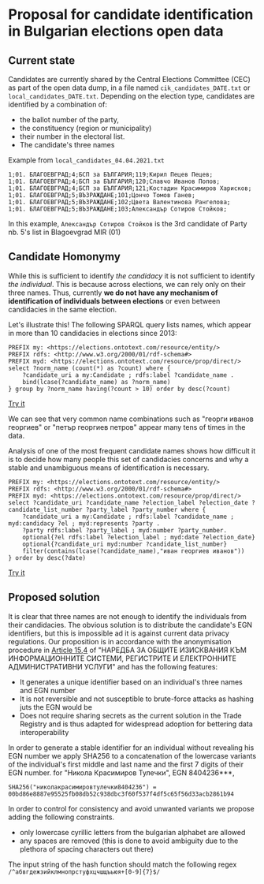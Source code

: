 #  Proposal for candidate identification in Bulgarian elections open data 

## Current state

Candidates are currently shared by the Central Elections Committee (CEC) as part of the open data dump, in a file named `cik_candidates_DATE.txt` or `local_candidates_DATE.txt`. 
Depending on the election type, candidates are identified by a combination of: 
* the ballot number of the party,
* the constituency (region or municipality)
* their number in the electoral list.
* The candidate's three names

Example from `local_candidates_04.04.2021.txt`
```csv
1;01. БЛАГОЕВГРАД;4;БСП за БЪЛГАРИЯ;119;Кирил Пецев Пецев;
1;01. БЛАГОЕВГРАД;4;БСП за БЪЛГАРИЯ;120;Славчо Иванов Попов;
1;01. БЛАГОЕВГРАД;4;БСП за БЪЛГАРИЯ;121;Костадин Красимиров Харисков;
1;01. БЛАГОЕВГРАД;5;ВЪЗРАЖДАНЕ;101;Цончо Томов Ганев;
1;01. БЛАГОЕВГРАД;5;ВЪЗРАЖДАНЕ;102;Цвета Валентинова Рангелова;
1;01. БЛАГОЕВГРАД;5;ВЪЗРАЖДАНЕ;103;Александър Сотиров Стойков;
```

In this example, `Александър Сотиров Стойков` is the 3rd candidate of Party nb. 5's list in Blagoevgrad MIR (01)

## Candidate Homonymy

While this is sufficient to identify _the candidacy_ it is not sufficient to identify _the individual_. This is because across elections, we can rely only on their three names. Thus, currently **we do not have any mechanism of identification of individuals between elections** or even between candidacies in the same election.

Let's illustrate this! The following SPARQL query lists names, which appear in more than 10 candidacies in elections since 2013:

```sparql
PREFIX my: <https://elections.ontotext.com/resource/entity/>
PREFIX rdfs: <http://www.w3.org/2000/01/rdf-schema#>
PREFIX myd: <https://elections.ontotext.com/resource/prop/direct/>
select ?norm_name (count(*) as ?count) where { 
	?candidate_uri a my:Candidate ; rdfs:label ?candidate_name .
    bind(lcase(?candidate_name) as ?norm_name)
} group by ?norm_name having(?count > 10) order by desc(?count)
```
[Try it](https://elections.ontotext.com/sparql?name=&infer=true&sameAs=true&query=PREFIX%20my%3A%20%3Chttps%3A%2F%2Felections.ontotext.com%2Fresource%2Fentity%2F%3E%0APREFIX%20rdfs%3A%20%3Chttp%3A%2F%2Fwww.w3.org%2F2000%2F01%2Frdf-schema%23%3E%0APREFIX%20myd%3A%20%3Chttps%3A%2F%2Felections.ontotext.com%2Fresource%2Fprop%2Fdirect%2F%3E%0Aselect%20%3Fnorm_name%20(count(*)%20as%20%3Fcount)%20where%20%7B%20%0A%09%3Fcandidate_uri%20a%20my%3ACandidate%20%3B%20rdfs%3Alabel%20%3Fcandidate_name%20.%0A%20%20%20%20bind(lcase(%3Fcandidate_name)%20as%20%3Fnorm_name)%0A%7D%20group%20by%20%3Fnorm_name%20having(%3Fcount%20%3E%2010)%20order%20by%20desc(%3Fcount)&execute) 

We can see that very common name combinations such as "георги иванов георгиев" or "петър георгиев петров" appear many tens of times in the data.

Analysis of one of the most frequent candidate names shows how difficult it is to decide how many people this set of candidacies concerns and why a stable and unambiguous  means of identification is necessary. 

```sparql
PREFIX my: <https://elections.ontotext.com/resource/entity/>
PREFIX rdfs: <http://www.w3.org/2000/01/rdf-schema#>
PREFIX myd: <https://elections.ontotext.com/resource/prop/direct/>
select ?candidate_uri ?candidate_name ?election_label ?election_date ?candidate_list_number ?party_label ?party_number where { 
	?candidate_uri a my:Candidate ; rdfs:label ?candidate_name ; myd:candidacy ?el ; myd:represents ?party .
    ?party rdfs:label ?party_label ; myd:number ?party_number. 
    optional{?el rdfs:label ?election_label ; myd:date ?election_date}
    optional{?candidate_uri myd:number ?candidate_list_number}
    filter(contains(lcase(?candidate_name),"иван георгиев иванов"))
} order by desc(?date)
```
[Try it](https://elections.ontotext.com/sparql?name=%D0%A2%D1%8A%D1%80%D1%81%D1%8F%20%D0%9A%D0%B0%D0%BD%D0%B4%D0%B8%D0%B4%D0%B0%D1%82%20%D0%BF%D0%BE%20%D0%B8%D0%BC%D0%B5&infer=true&sameAs=true&query=%23%20%D0%A2%D1%8A%D1%80%D1%81%D1%8F%20%D0%9A%D0%B0%D0%BD%D0%B4%D0%B8%D0%B4%D0%B0%D1%82%D0%B8%20%D0%BF%D0%BE%20(%D1%87%D0%B0%D1%81%D1%82%20%D0%BE%D1%82)%20%D0%B8%D0%BC%D0%B5%D1%82%D0%BE%20%0A%0APREFIX%20my%3A%20%3Chttps%3A%2F%2Felections.ontotext.com%2Fresource%2Fentity%2F%3E%0APREFIX%20rdfs%3A%20%3Chttp%3A%2F%2Fwww.w3.org%2F2000%2F01%2Frdf-schema%23%3E%0APREFIX%20myd%3A%20%3Chttps%3A%2F%2Felections.ontotext.com%2Fresource%2Fprop%2Fdirect%2F%3E%0Aselect%20%3Fcandidate_uri%20%3Fcandidate_name%20%3Felection_label%20%3Felection_date%20%3Fcandidate_list_number%20%3Fparty_label%20%3Fparty_number%20where%20%7B%20%0A%09%3Fcandidate_uri%20a%20my%3ACandidate%20%3B%20rdfs%3Alabel%20%3Fcandidate_name%20%3B%20myd%3Acandidacy%20%3Fel%20%3B%20myd%3Arepresents%20%3Fparty%20.%0A%20%20%20%20%3Fparty%20rdfs%3Alabel%20%3Fparty_label%20%3B%20myd%3Anumber%20%3Fparty_number.%20%0A%20%20%20%20optional%7B%3Fel%20rdfs%3Alabel%20%3Felection_label%20%3B%20myd%3Adate%20%3Felection_date%7D%0A%20%20%20%20optional%7B%3Fcandidate_uri%20myd%3Anumber%20%3Fcandidate_list_number%7D%0A%20%20%20%20filter(contains(lcase(%3Fcandidate_name)%2C%22%D0%B8%D0%B2%D0%B0%D0%BD%20%D0%B3%D0%B5%D0%BE%D1%80%D0%B3%D0%B8%D0%B5%D0%B2%20%D0%B8%D0%B2%D0%B0%D0%BD%D0%BE%D0%B2%22))%0A%7D%20order%20by%20desc(%3Fdate)&execute)

## Proposed solution

It is clear that three names are not enough to identify the individuals from their candidacies. The obvious solution is to distribute the candidate's EGN identifiers, but this is impossible ad it is against current data privacy regulations. 
Our proposition is in accordance with the anonymisation procedure in [Article 15,4](https://www.lex.bg/en/laws/ldoc/2136995819#i_19) of "НАРЕДБА ЗА ОБЩИТЕ ИЗИСКВАНИЯ КЪМ ИНФОРМАЦИОННИТЕ СИСТЕМИ, РЕГИСТРИТЕ И ЕЛЕКТРОННИТЕ АДМИНИСТРАТИВНИ УСЛУГИ" and has the following features:

* It generates a unique identifier based on an individual's three names and EGN number
* It is not reversible and not susceptible to brute-force attacks as hashing juts the EGN would be
* Does not require sharing secrets as the current solution in the Trade Registry and is thus adapted for widespread adoption for bettering data interoperability

In order to generate a stable identifier for an individual without revealing his EGN number we apply SHA256 to a concatenation of the lowercase variants of the individual's first middle and last name and the first 7 digits of their EGN number. for "Никола Красимиров Тулечки",  EGN 8404236***, 

```SHA256("николакрасимировтулечки8404236") = 00bd86e8887e95525fb08db52c938dbc3f60f537f4df5c65f56d33acb2861b94```    

In order to control for consistency and avoid unwanted variants we propose adding the following constraints.
* only lowercase cyrillic letters from the bulgarian alphabet are allowed
* any spaces are removed (this is done to avoid ambiguity due to the plethora of spacing characters out there)

The input string of the hash function should match the following regex
`/^абвгдежзийклмнопрстуфхцчшщъьюя+[0-9]{7}$/`






